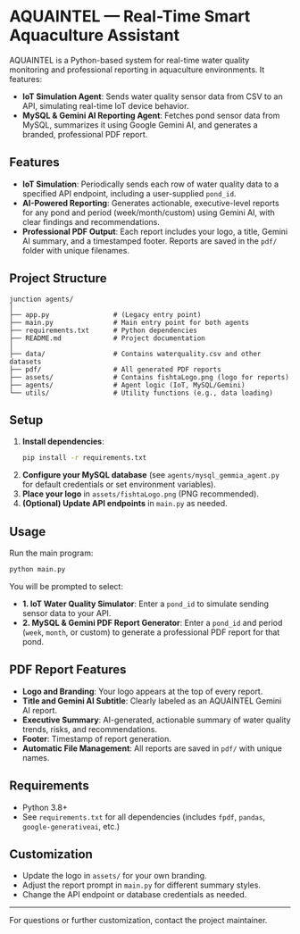 # AQUAINTEL — Real-Time Smart Aquaculture Assistant

AQUAINTEL is a Python-based system for real-time water quality monitoring and professional reporting in aquaculture environments. It features:

- **IoT Simulation Agent**: Sends water quality sensor data from CSV to an API, simulating real-time IoT device behavior.
- **MySQL & Gemini AI Reporting Agent**: Fetches pond sensor data from MySQL, summarizes it using Google Gemini AI, and generates a branded, professional PDF report.

## Features

- **IoT Simulation**: Periodically sends each row of water quality data to a specified API endpoint, including a user-supplied `pond_id`.
- **AI-Powered Reporting**: Generates actionable, executive-level reports for any pond and period (week/month/custom) using Gemini AI, with clear findings and recommendations.
- **Professional PDF Output**: Each report includes your logo, a title, Gemini AI summary, and a timestamped footer. Reports are saved in the `pdf/` folder with unique filenames.

## Project Structure

```
junction agents/
│
├── app.py                # (Legacy entry point)
├── main.py               # Main entry point for both agents
├── requirements.txt      # Python dependencies
├── README.md             # Project documentation
│
├── data/                 # Contains waterquality.csv and other datasets
├── pdf/                  # All generated PDF reports
├── assets/               # Contains fishtaLogo.png (logo for reports)
├── agents/               # Agent logic (IoT, MySQL/Gemini)
└── utils/                # Utility functions (e.g., data loading)
```

## Setup

1. **Install dependencies**:
   ```bash
   pip install -r requirements.txt
   ```
2. **Configure your MySQL database** (see `agents/mysql_gemmia_agent.py` for default credentials or set environment variables).
3. **Place your logo** in `assets/fishtaLogo.png` (PNG recommended).
4. **(Optional) Update API endpoints** in `main.py` as needed.

## Usage

Run the main program:
```bash
python main.py
```
You will be prompted to select:
- **1. IoT Water Quality Simulator**: Enter a `pond_id` to simulate sending sensor data to your API.
- **2. MySQL & Gemini PDF Report Generator**: Enter a `pond_id` and period (`week`, `month`, or custom) to generate a professional PDF report for that pond.

## PDF Report Features
- **Logo and Branding**: Your logo appears at the top of every report.
- **Title and Gemini AI Subtitle**: Clearly labeled as an AQUAINTEL Gemini AI report.
- **Executive Summary**: AI-generated, actionable summary of water quality trends, risks, and recommendations.
- **Footer**: Timestamp of report generation.
- **Automatic File Management**: All reports are saved in `pdf/` with unique names.

## Requirements
- Python 3.8+
- See `requirements.txt` for all dependencies (includes `fpdf`, `pandas`, `google-generativeai`, etc.)

## Customization
- Update the logo in `assets/` for your own branding.
- Adjust the report prompt in `main.py` for different summary styles.
- Change the API endpoint or database credentials as needed.

---

For questions or further customization, contact the project maintainer.